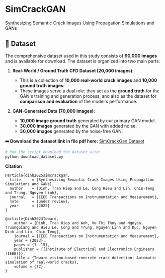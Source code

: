 # SimCrackGAN
Synthesizing Semantic Crack Images Using Propagation Simulations and GANs

## 💾 Dataset

The comprehensive dataset used in this study consists of **90,000 images** and is available for download. The dataset is organized into two main parts:

1.  **Real-World / Ground Truth CFD Dataset (20,000 images):**
    * This is a collection of **10,000 real-world crack images** and **10,000 ground truth images:**
    * These images serve a dual role: they act as the **ground truth** for the GAN's training and generation process, and also as the dataset for **comparison and evaluation** of the model's performance.

2.  **GAN-Generated Data (70,000 images):**
    * **10,000 image ground truth** generated by our primary GAN model.
    * **30,000 images** generated by the GAN with added noise.
    * **30,000 images** generated by the noise-free GAN.

**➡️ Download the dataset link in file pdf here:** [SimCrackGan Dataset](SimCrackGAN.pdf)

```bash
# Run the script download the dataset with:
python download_dataset.py
```
**Citation**
```
@article{dinh2025simcrackgan,
  title     = {Synthesizing Semantic Crack Images Using Propagation Simulations and GANs},
  author    = {Dinh, Tran Hiep and Le, Cong Hieu and Lin, Chin-Teng and Trung, Nguyen Linh},
  journal   = {IEEE Transactions on Instrumentation and Measurement},
  note      = {under review},
  year      = {2025}
}
```
```
@article{Dinh2023Toward,
	author = {Dinh, Tran Hiep and Anh, Vu Thi Thuy and Nguyen, TruongGiang and Hieu Le, Cong and Trung, Nguyen Linh and Duc, Nguyen Dinh and Lin, Chin-Teng},
	journal = {IEEE Transactions on Instrumentation and Measurement},
	year = {2023},
	pages = {1--15},
	publisher = {{Institute of Electrical and Electronics Engineers (IEEE)}},
	title = {Toward vision-based concrete crack detection: Automatic simulation of real-world cracks},
	volume = {72},
}
```
